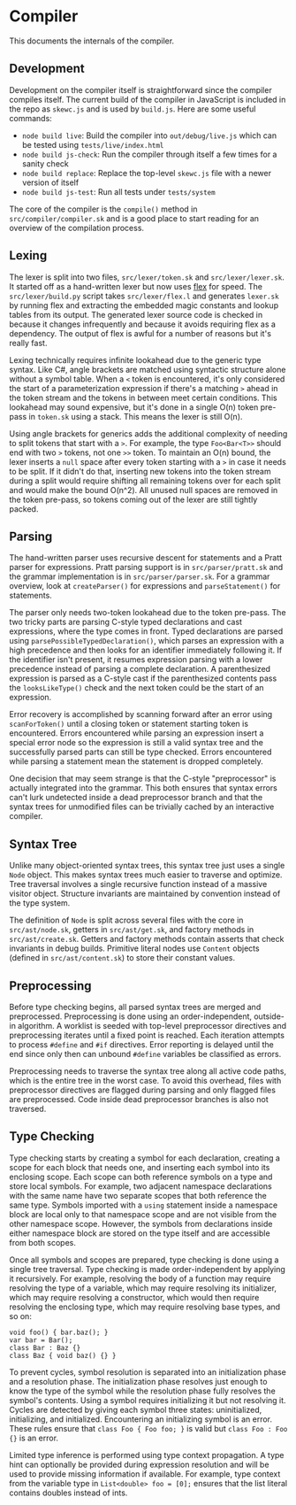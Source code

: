 # Compiler

This documents the internals of the compiler.

## Development

Development on the compiler itself is straightforward since the compiler compiles itself. The current build of the compiler in JavaScript is included in the repo as `skewc.js` and is used by `build.js`. Here are some useful commands:

* `node build live`: Build the compiler into `out/debug/live.js` which can be tested using `tests/live/index.html`
* `node build js-check`: Run the compiler through itself a few times for a sanity check
* `node build replace`: Replace the top-level `skewc.js` file with a newer version of itself
* `node build js-test`: Run all tests under `tests/system`

The core of the compiler is the `compile()` method in `src/compiler/compiler.sk` and is a good place to start reading for an overview of the compilation process.

## Lexing

The lexer is split into two files, `src/lexer/token.sk` and `src/lexer/lexer.sk`. It started off as a hand-written lexer but now uses [flex](http://flex.sourceforge.net/) for speed. The `src/lexer/build.py` script takes `src/lexer/flex.l` and generates `lexer.sk` by running flex and extracting the embedded magic constants and lookup tables from its output. The generated lexer source code is checked in because it changes infrequently and because it avoids requiring flex as a dependency. The output of flex is awful for a number of reasons but it's really fast.

Lexing technically requires infinite lookahead due to the generic type syntax. Like C#, angle brackets are matched using syntactic structure alone without a symbol table. When a `<` token is encountered, it's only considered the start of a parameterization expression if there's a matching `>` ahead in the token stream and the tokens in between meet certain conditions. This lookahead may sound expensive, but it's done in a single O(n) token pre-pass in `token.sk` using a stack. This means the lexer is still O(n).

Using angle brackets for generics adds the additional complexity of needing to split tokens that start with a `>`. For example, the type `Foo<Bar<T>>` should end with two `>` tokens, not one `>>` token. To maintain an O(n) bound, the lexer inserts a `null` space after every token starting with a `>` in case it needs to be split. If it didn't do that, inserting new tokens into the token stream during a split would require shifting all remaining tokens over for each split and would make the bound O(n^2). All unused null spaces are removed in the token pre-pass, so tokens coming out of the lexer are still tightly packed.

## Parsing

The hand-written parser uses recursive descent for statements and a Pratt parser for expressions. Pratt parsing support is in `src/parser/pratt.sk` and the grammar implementation is in `src/parser/parser.sk`. For a grammar overview, look at `createParser()` for expressions and `parseStatement()` for statements.

The parser only needs two-token lookahead due to the token pre-pass. The two tricky parts are parsing C-style typed declarations and cast expressions, where the type comes in front. Typed declarations are parsed using `parsePossibleTypedDeclaration()`, which parses an expression with a high precedence and then looks for an identifier immediately following it. If the identifier isn't present, it resumes expression parsing with a lower precedence instead of parsing a complete declaration. A parenthesized expression is parsed as a C-style cast if the parenthesized contents pass the `looksLikeType()` check and the next token could be the start of an expression.

Error recovery is accomplished by scanning forward after an error using `scanForToken()` until a closing token or statement starting token is encountered. Errors encountered while parsing an expression insert a special error node so the expression is still a valid syntax tree and the successfully parsed parts can still be type checked. Errors encountered while parsing a statement mean the statement is dropped completely.

One decision that may seem strange is that the C-style "preprocessor" is actually integrated into the grammar. This both ensures that syntax errors can't lurk undetected inside a dead preprocessor branch and that the syntax trees for unmodified files can be trivially cached by an interactive compiler.

## Syntax Tree

Unlike many object-oriented syntax trees, this syntax tree just uses a single `Node` object. This makes syntax trees much easier to traverse and optimize. Tree traversal involves a single recursive function instead of a massive visitor object. Structure invariants are maintained by convention instead of the type system.

The definition of `Node` is split across several files with the core in `src/ast/node.sk`, getters in `src/ast/get.sk`, and factory methods in `src/ast/create.sk`. Getters and factory methods contain asserts that check invariants in debug builds. Primitive literal nodes use `Content` objects (defined in `src/ast/content.sk`) to store their constant values.

## Preprocessing

Before type checking begins, all parsed syntax trees are merged and preprocessed. Preprocessing is done using an order-independent, outside-in algorithm. A worklist is seeded with top-level preprocessor directives and preprocessing iterates until a fixed point is reached. Each iteration attempts to process `#define` and `#if` directives. Error reporting is delayed until the end since only then can unbound `#define` variables be classified as errors.

Preprocessing needs to traverse the syntax tree along all active code paths, which is the entire tree in the worst case. To avoid this overhead, files with preprocessor directives are flagged during parsing and only flagged files are preprocessed. Code inside dead preprocessor branches is also not traversed.

## Type Checking

Type checking starts by creating a symbol for each declaration, creating a scope for each block that needs one, and inserting each symbol into its enclosing scope. Each scope can both reference symbols on a type and store local symbols. For example, two adjacent namespace declarations with the same name have two separate scopes that both reference the same type. Symbols imported with a `using` statement inside a namespace block are local only to that namespace scope and are not visible from the other namespace scope. However, the symbols from declarations inside either namespace block are stored on the type itself and are accessible from both scopes.

Once all symbols and scopes are prepared, type checking is done using a single tree traversal. Type checking is made order-independent by applying it recursively. For example, resolving the body of a function may require resolving the type of a variable, which may require resolving its initializer, which may require resolving a constructor, which would then require resolving the enclosing type, which may require resolving base types, and so on:

    void foo() { bar.baz(); }
    var bar = Bar();
    class Bar : Baz {}
    class Baz { void baz() {} }

To prevent cycles, symbol resolution is separated into an initialization phase and a resolution phase. The initialization phase resolves just enough to know the type of the symbol while the resolution phase fully resolves the symbol's contents. Using a symbol requires initializing it but not resolving it. Cycles are detected by giving each symbol three states: uninitialized, initializing, and initialized. Encountering an initializing symbol is an error. These rules ensure that `class Foo { Foo foo; }` is valid but `class Foo : Foo {}` is an error.

Limited type inference is performed using type context propagation. A type hint can optionally be provided during expression resolution and will be used to provide missing information if available. For example, type context from the variable type in `List<double> foo = [0];` ensures that the list literal contains doubles instead of ints.
